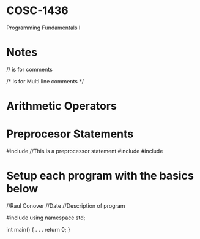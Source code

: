 # COSC-1436
Programming Fundamentals I

# Notes
  // is for comments

  /* Is for
    Multi line
    comments */

# Arithmetic Operators
  

# Preprocesor Statements
  #include <iostream> //This is a preprocessor statement
  #include <ipmanip>
  #include <cmath>

# Setup each program with the basics below
//Raul Conover
//Date
//Description of program

#include <iostream>
using namespace std;

int main()
{
  .
  .
  .
  return 0;
}

